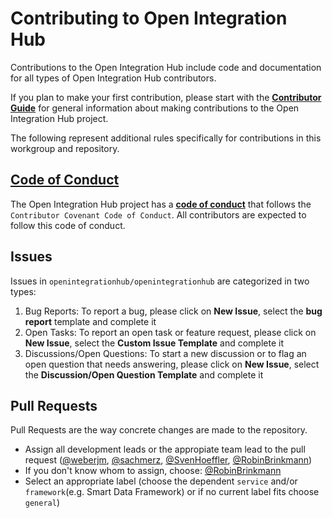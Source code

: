 # Contributing to Open Integration Hub
Contributions to the Open Integration Hub include code and documentation for all types of Open Integration Hub
contributors.

If you plan to make your first contribution, please start with the [**Contributor Guide**](https://github.com/openintegrationhub/BusinessCommittee/tree/master/Contributing/Guide) for general information about making contributions to the Open Integration Hub project.

The following represent additional rules specifically for contributions in this workgroup and repository.


## [Code of Conduct](./CODE_OF_CONDUCT.md)

The Open Integration Hub project has a [**code of conduct**](https://github.com/openintegrationhub/openintegrationhub/blob/master/CODE_OF_CONDUCT.md) that follows the `Contributor Covenant Code of Conduct`.
All contributors are expected to follow this code of conduct.


## Issues

Issues in `openintegrationhub/openintegrationhub` are categorized in two types:

1. Bug Reports: To report a bug, please click on **New Issue**, select the **bug report** template and complete it
2. Open Tasks: To report an open task or feature request, please click on **New Issue**, select the **Custom Issue Template** and complete it
3. Discussions/Open Questions: To start a new discussion or to flag an open question that needs answering, please click on **New Issue**, select the **Discussion/Open Question Template** and complete it


## Pull Requests

Pull Requests are the way concrete changes are made to the repository.

- Assign all development leads or the appropiate team lead to the pull request ([@weberjm](https://github.com/weberjm), [@sachmerz](https://github.com/sachmerz), [@SvenHoeffler](https://github.com/SvenHoeffler), [@RobinBrinkmann](https://github.com/RobinBrinkmann))
- If you don't know whom to assign, choose: [@RobinBrinkmann](https://github.com/RobinBrinkmann)
- Select an appropriate label (choose the dependent `service` and/or `framework`(e.g. Smart Data Framework) or if no current label fits choose `general`) 

<a id="developers-certificate-of-origin"></a>
